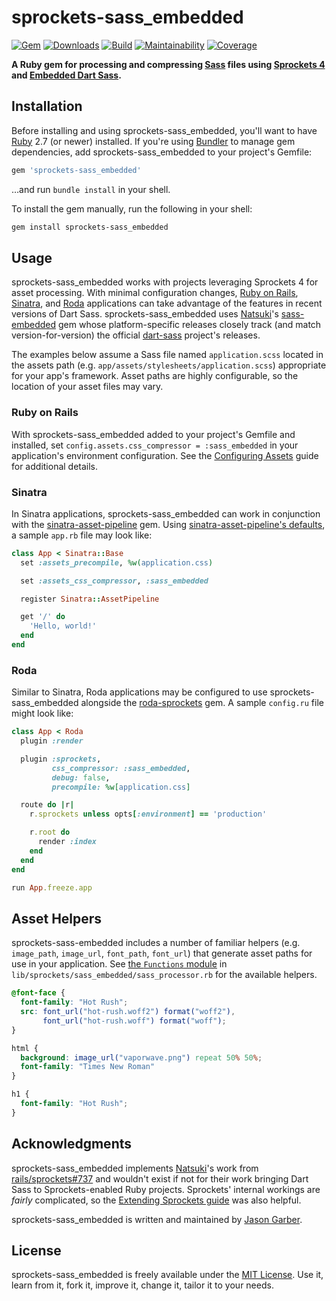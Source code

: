 # sprockets-sass_embedded

[![Gem](https://img.shields.io/gem/v/sprockets-sass_embedded.svg?logo=rubygems&style=for-the-badge)](https://rubygems.org/gems/sprockets-sass_embedded)
[![Downloads](https://img.shields.io/gem/dt/sprockets-sass_embedded.svg?logo=rubygems&style=for-the-badge)](https://rubygems.org/gems/sprockets-sass_embedded)
[![Build](https://img.shields.io/github/workflow/status/jgarber623/sprockets-sass_embedded/CI?logo=github&style=for-the-badge)](https://github.com/jgarber623/sprockets-sass_embedded/actions/workflows/ci.yml)
[![Maintainability](https://img.shields.io/codeclimate/maintainability/jgarber623/sprockets-sass_embedded.svg?logo=code-climate&style=for-the-badge)](https://codeclimate.com/github/jgarber623/sprockets-sass_embedded)
[![Coverage](https://img.shields.io/codeclimate/c/jgarber623/sprockets-sass_embedded.svg?logo=code-climate&style=for-the-badge)](https://codeclimate.com/github/jgarber623/sprockets-sass_embedded/code)

**A Ruby gem for processing and compressing [Sass](https://sass-lang.com) files using [Sprockets 4](https://github.com/rails/sprockets) and [Embedded Dart Sass](https://github.com/ntkme/sass-embedded-host-ruby).**

## Installation

Before installing and using sprockets-sass_embedded, you'll want to have [Ruby](https://www.ruby-lang.org) 2.7 (or newer) installed. If you're using [Bundler](https://bundler.io) to manage gem dependencies, add sprockets-sass_embedded to your project's Gemfile:

```ruby
gem 'sprockets-sass_embedded'
```

…and run `bundle install` in your shell.

To install the gem manually, run the following in your shell:

```sh
gem install sprockets-sass_embedded
```

## Usage

sprockets-sass_embedded works with projects leveraging Sprockets 4 for asset processing. With minimal configuration changes, [Ruby on Rails](https://rubyonrails.org), [Sinatra](https://sinatrarb.com), and [Roda](http://roda.jeremyevans.net) applications can take advantage of the features in recent versions of Dart Sass. sprockets-sass_embedded uses [Natsuki](https://github.com/ntkme)'s [sass-embedded](https://github.com/ntkme/sass-embedded-host-ruby) gem whose platform-specific releases closely track (and match version-for-version) the official [dart-sass](https://github.com/sass/dart-sass) project's releases.

The examples below assume a Sass file named `application.scss` located in the assets path (e.g. `app/assets/stylesheets/application.scss`) appropriate for your app's framework. Asset paths are highly configurable, so the location of your asset files may vary.

### Ruby on Rails

With sprockets-sass_embedded added to your project's Gemfile and installed, set `config.assets.css_compressor = :sass_embedded` in your application's environment configuration. See the [Configuring Assets](https://guides.rubyonrails.org/configuring.html#configuring-assets) guide for additional details.

### Sinatra

In Sinatra applications, sprockets-sass_embedded can work in conjunction with the [sinatra-asset-pipeline](https://rubygems.org/gems/sinatra-asset-pipeline) gem. Using [sinatra-asset-pipeline's defaults](https://github.com/kalasjocke/sinatra-asset-pipeline/blob/master/lib/sinatra/asset_pipeline.rb#L7-L18), a sample `app.rb` file may look like:

```ruby
class App < Sinatra::Base
  set :assets_precompile, %w(application.css)

  set :assets_css_compressor, :sass_embedded

  register Sinatra::AssetPipeline

  get '/' do
    'Hello, world!'
  end
end
```

### Roda

Similar to Sinatra, Roda applications may be configured to use sprockets-sass_embedded alongside the [roda-sprockets](https://rubygems.org/gems/roda-sprockets) gem. A sample `config.ru` file might look like:

```ruby
class App < Roda
  plugin :render

  plugin :sprockets,
         css_compressor: :sass_embedded,
         debug: false,
         precompile: %w[application.css]

  route do |r|
    r.sprockets unless opts[:environment] == 'production'

    r.root do
      render :index
    end
  end
end

run App.freeze.app
```

## Asset Helpers

sprockets-sass-embedded includes a number of familiar helpers (e.g. `image_path`, `image_url`, `font_path`, `font_url`) that generate asset paths for use in your application. See [the `Functions` module](https://github.com/jgarber623/sprockets-sass_embedded/blob/main/lib/sprockets/sass_embedded/sass_processor.rb#L144-L318) in `lib/sprockets/sass_embedded/sass_processor.rb` for the available helpers.

```scss
@font-face {
  font-family: "Hot Rush";
  src: font_url("hot-rush.woff2") format("woff2"),
       font_url("hot-rush.woff") format("woff");
}

html {
  background: image_url("vaporwave.png") repeat 50% 50%;
  font-family: "Times New Roman"
}

h1 {
  font-family: "Hot Rush";
}
```

## Acknowledgments

sprockets-sass_embedded implements [Natsuki](https://github.com/ntkme)'s work from [rails/sprockets#737](https://github.com/rails/sprockets/pull/737) and wouldn't exist if not for their work bringing Dart Sass to Sprockets-enabled Ruby projects. Sprockets' internal workings are _fairly_ complicated, so the [Extending Sprockets guide](https://github.com/rails/sprockets/blob/main/guides/extending_sprockets.md) was also helpful.

sprockets-sass_embedded is written and maintained by [Jason Garber](https://sixtwothree.org).

## License

sprockets-sass_embedded is freely available under the [MIT License](https://opensource.org/licenses/MIT). Use it, learn from it, fork it, improve it, change it, tailor it to your needs.
